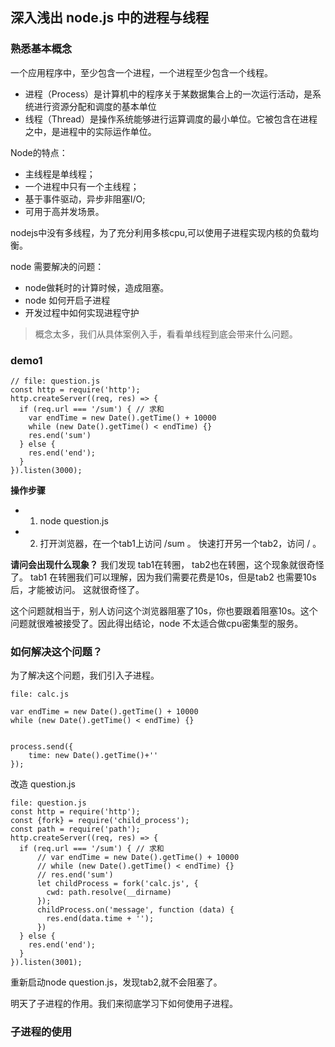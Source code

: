 ## 深入浅出 node.js 中的进程与线程
### 熟悉基本概念
一个应用程序中，至少包含一个进程，一个进程至少包含一个线程。
- 进程（Process）是计算机中的程序关于某数据集合上的一次运行活动，是系统进行资源分配和调度的基本单位
- 线程（Thread）是操作系统能够进行运算调度的最小单位。它被包含在进程之中，是进程中的实际运作单位。

Node的特点：
- 主线程是单线程；
- 一个进程中只有一个主线程；
- 基于事件驱动，异步非阻塞I/O;
- 可用于高并发场景。

nodejs中没有多线程，为了充分利用多核cpu,可以使用子进程实现内核的负载均衡。

node 需要解决的问题：
- node做耗时的计算时候，造成阻塞。
- node 如何开启子进程
- 开发过程中如何实现进程守护


> 概念太多，我们从具体案例入手，看看单线程到底会带来什么问题。

### demo1
```
// file: question.js
const http = require('http');
http.createServer((req, res) => {
  if (req.url === '/sum') { // 求和
    var endTime = new Date().getTime() + 10000
    while (new Date().getTime() < endTime) {}
    res.end('sum')
  } else {
    res.end('end');
  }
}).listen(3000);
```

**操作步骤**
- 1. node question.js
- 2. 打开浏览器，在一个tab1上访问 /sum 。 快速打开另一个tab2，访问 / 。

**请问会出现什么现象？**
我们发现 tab1在转圈， tab2也在转圈，这个现象就很奇怪了。 tab1 在转圈我们可以理解，因为我们需要花费是10s，但是tab2 也需要10s后，才能被访问。 这就很奇怪了。 

这个问题就相当于，别人访问这个浏览器阻塞了10s，你也要跟着阻塞10s。这个问题就很难被接受了。因此得出结论，node 不太适合做cpu密集型的服务。 


### 如何解决这个问题？
为了解决这个问题，我们引入子进程。
```
file: calc.js

var endTime = new Date().getTime() + 10000
while (new Date().getTime() < endTime) {}


process.send({
    time: new Date().getTime()+''
});
```
改造 question.js
```
file: question.js
const http = require('http');
const {fork} = require('child_process');
const path = require('path');
http.createServer((req, res) => {
  if (req.url === '/sum') { // 求和
      // var endTime = new Date().getTime() + 10000
      // while (new Date().getTime() < endTime) {}
      // res.end('sum')
      let childProcess = fork('calc.js', {
        cwd: path.resolve(__dirname)
      });
      childProcess.on('message', function (data) {
        res.end(data.time + '');
      })
  } else {
    res.end('end');
  }
}).listen(3001);
```

重新启动node question.js，发现tab2,就不会阻塞了。

明天了子进程的作用。我们来彻底学习下如何使用子进程。

### 子进程的使用


